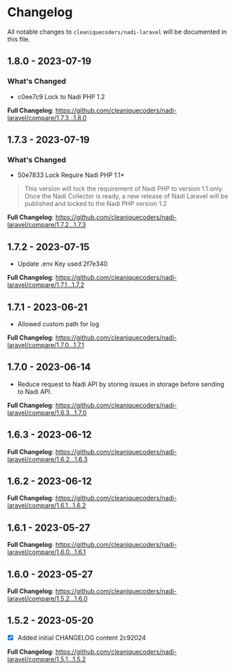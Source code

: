 # Changelog

All notable changes to `cleaniquecoders/nadi-laravel` will be documented in this file.

## 1.8.0 - 2023-07-19

### What's Changed

- c0ee7c9 Lock to Nadi PHP 1.2

**Full Changelog**: https://github.com/cleaniquecoders/nadi-laravel/compare/1.7.3...1.8.0

## 1.7.3 - 2023-07-19

### What's Changed

- 50e7833 Lock Require Nadi PHP 1.1*

> This version will lock the requirement of Nadi PHP to version 1.1 only. Once the Nadi Collector is ready, a new release of Nadi Laravel will be published and locked to the Nadi PHP version 1.2

**Full Changelog**: https://github.com/cleaniquecoders/nadi-laravel/compare/1.7.2...1.7.3

## 1.7.2 - 2023-07-15

- Update .env Key used 2f7e340

**Full Changelog**: https://github.com/cleaniquecoders/nadi-laravel/compare/1.7.1...1.7.2

## 1.7.1 - 2023-06-21

- Allowed custom path for log

**Full Changelog**: https://github.com/cleaniquecoders/nadi-laravel/compare/1.7.0...1.7.1

## 1.7.0 - 2023-06-14

- Reduce request to Nadi API by storing issues in storage before sending to Nadi API.

**Full Changelog**: https://github.com/cleaniquecoders/nadi-laravel/compare/1.6.3...1.7.0

## 1.6.3 - 2023-06-12

**Full Changelog**: https://github.com/cleaniquecoders/nadi-laravel/compare/1.6.2...1.6.3

## 1.6.2 - 2023-06-12

**Full Changelog**: https://github.com/cleaniquecoders/nadi-laravel/compare/1.6.1...1.6.2

## 1.6.1 - 2023-05-27

**Full Changelog**: https://github.com/cleaniquecoders/nadi-laravel/compare/1.6.0...1.6.1

## 1.6.0 - 2023-05-27

**Full Changelog**: https://github.com/cleaniquecoders/nadi-laravel/compare/1.5.2...1.6.0

## 1.5.2 - 2023-05-20

- [x] Added initial CHANGELOG content 2c92024

**Full Changelog**: https://github.com/cleaniquecoders/nadi-laravel/compare/1.5.1...1.5.2
